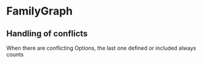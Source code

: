# FamilyGraph

## Handling of conflicts
When there are conflicting Options, the last one defined or included always counts